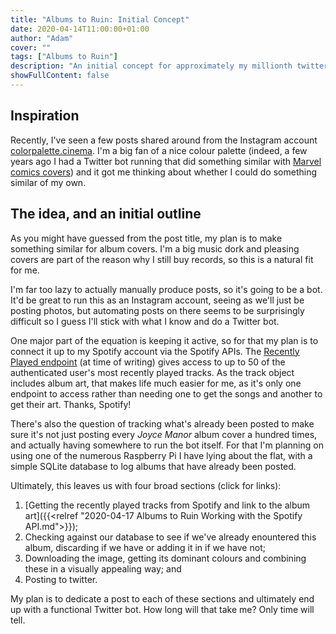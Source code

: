 ```yaml
---
title: "Albums to Ruin: Initial Concept"
date: 2020-04-14T11:00:00+01:00
author: "Adam"
cover: ""
tags: ["Albums to Ruin"]
description: "An initial concept for approximately my millionth twitter bot."
showFullContent: false
---
```


## Inspiration
Recently, I've seen a few posts shared around from the Instagram account 
[colorpalette.cinema](<https://www.instagram.com/colorpalette.cinema/>). 
I'm a big fan of a nice colour palette (indeed, a few years ago I had a 
Twitter bot running that did something similar with 
[Marvel comics covers](<https://www.twitter.com/marvelcovers>)) and it got me
thinking about whether I could do something similar of my own.

## The idea, and an initial outline
As you might have guessed from the post title, my plan is to make something 
similar for album covers. I'm a big music dork and pleasing covers are part of 
the reason why I still buy records, so this is a natural fit for me. 

I'm far too lazy to actually manually produce posts, so it's going to be a bot.
It'd be great to run this as an Instagram account, seeing as we'll just be
posting photos, but automating posts on there seems to be surprisingly difficult 
so I guess I'll stick with what I know and do a Twitter bot.

One major part of the equation is keeping it active, so for that my plan is to 
connect it up to my Spotify account via the Spotify APIs. The 
[Recently Played endpoint](https://developer.spotify.com/documentation/web-api/reference-beta/#endpoint-get-recently-played)
(at time of writing) gives access to up to 50 of the authenticated user's most 
recently played tracks. As the track object includes album art, that makes life 
much easier for me, as it's only one endpoint to access rather than needing one
to get the songs and another to get their art. Thanks, Spotify!

There's also the question of tracking what's already been posted to make sure 
it's not just posting every _Joyce Manor_ album cover a hundred times, and 
actually having somewhere to run the bot itself. For that I'm planning on using
one of the numerous Raspberry Pi I have lying about the flat, with a simple
SQLite database to log albums that have already been posted.

Ultimately, this leaves us with four broad sections (click for links):

1. [Getting the recently played tracks from Spotify and link to the album art]({{<relref "2020-04-17 Albums to Ruin Working with the Spotify API.md">}});
2. Checking against our database to see if we've already enountered this album,
   discarding if we have or adding it in if we have not;
3. Downloading the image, getting its dominant colours and combining these in a
   visually appealing way; and
4. Posting to twitter.

My plan is to dedicate a post to each of these sections and ultimately end up
with a functional Twitter bot. How long will that take me? Only time will tell.
